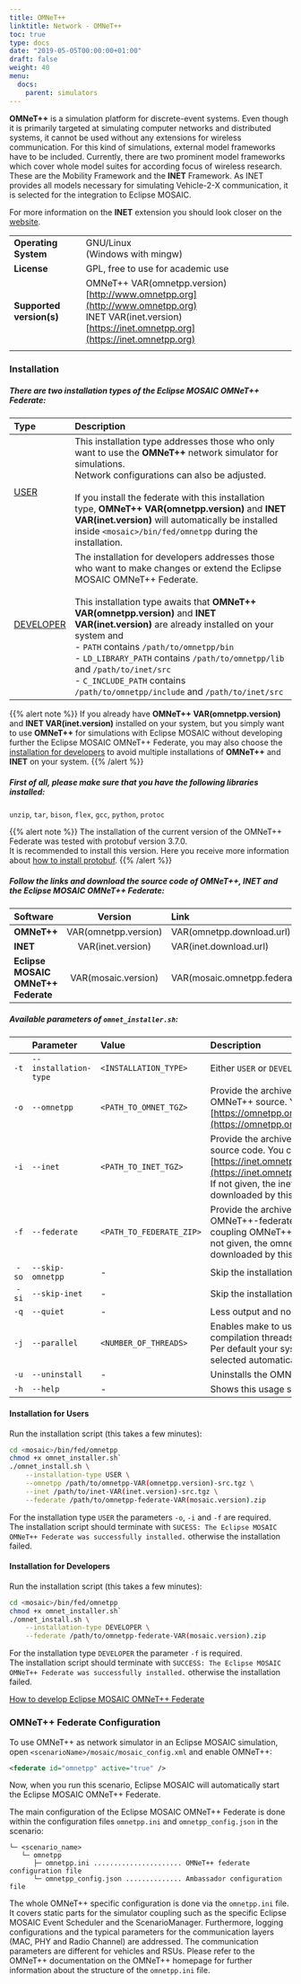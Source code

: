 ```yaml
---
title: OMNeT++
linktitle: Network - OMNeT++
toc: true
type: docs
date: "2019-05-05T00:00:00+01:00"
draft: false
weight: 40
menu:
  docs:
    parent: simulators
---
```


**OMNeT++** is a simulation platform for discrete-event systems. Even though it is primarily targeted at simulating computer networks and
distributed systems, it cannot be used without any extensions for wireless communication. For this kind of simulations, external model frameworks have to be included.
Currently, there are two prominent model frameworks which cover whole model suites for according focus of wireless research.
These are the Mobility Framework and the **INET** Framework. As INET provides all models necessary for simulating Vehicle-2-X communication,
it is selected for the integration to Eclipse MOSAIC.

For more information on the **INET** extension you should look closer on the [website](https://inet.omnetpp.org).

| | |
|--------------------------|------------------------------------------------------------------------------------------------------------|
| **Operating System**     | GNU/Linux<br>(Windows with mingw)                                                                          |
| **License**              | GPL, free to use for academic use                                                                          |
| **Supported version(s)** | OMNeT++ VAR(omnetpp.version) [http://www.omnetpp.org](http://www.omnetpp.org)<br>INET VAR(inet.version) [https://inet.omnetpp.org](https://inet.omnetpp.org)|
| | |

### Installation

##### There are two installation types of the Eclipse MOSAIC OMNeT++ Federate:

| Type                                                                     | Description                     |
|:------------------------------------------------------------------------ |:------------------------------- |
| [USER](#installation-for-users)           | This installation type addresses those who only want to use the **OMNeT++** network simulator for simulations.<br>Network configurations can also be adjusted.<br><br>If you install the federate with this installation type, **OMNeT++ VAR(omnetpp.version)** and **INET VAR(inet.version)** will automatically be installed inside `<mosaic>/bin/fed/omnetpp` during the installation. |
| [DEVELOPER](#installation-for-developers) | The installation for developers addresses those who want to make changes or extend the Eclipse MOSAIC OMNeT++ Federate.<br><br>This installation type awaits that **OMNeT++ VAR(omnetpp.version)** and **INET VAR(inet.version)** are already installed on your system and<br>- `PATH` contains `/path/to/omnetpp/bin`<br>- `LD_LIBRARY_PATH` contains `/path/to/omnetpp/lib` and `/path/to/inet/src`<br>- `C_INCLUDE_PATH` contains `/path/to/omnetpp/include` and `/path/to/inet/src` |

{{% alert note %}}
If you already have **OMNeT++ VAR(omnetpp.version)** and **INET VAR(inet.version)** installed on your system, but you simply want to use **OMNeT++** for simulations with Eclipse MOSAIC without developing further the Eclipse MOSAIC OMNeT++ Federate, you may also choose the [installation for developers](/docs/simulators/network_simulator_omnetpp/#installation-for-developers) to avoid multiple installations of **OMNeT++** and **INET** on your system.
{{% /alert %}}

##### First of all, please make sure that you have the following libraries installed:
`unzip`, `tar`, `bison`, `flex`, `gcc`, `python`, `protoc`

{{% alert note %}}
The installation of the current version of the OMNeT++ Federate was tested with protobuf version 3.7.0.  
It is recommended to install this version. Here you receive more information about [how to install protobuf](https://github.com/protocolbuffers/protobuf/blob/master/src/README.md).
{{% /alert %}}

##### Follow the links and download the source code of OMNeT++, INET and the Eclipse MOSAIC OMNeT++ Federate:

| Software                     | Version              | Link                              |
|:---------------------------- |:--------------------:|:--------------------------------- |
| **OMNeT++**                  | VAR(omnetpp.version) | VAR(omnetpp.download.url)         |
| **INET**                     | VAR(inet.version)    | VAR(inet.download.url)            |
| **Eclipse MOSAIC OMNeT++ Federate** | VAR(mosaic.version) | VAR(mosaic.omnetpp.federate.url) |

##### Available parameters of `omnet_installer.sh`:

|       | Parameter             | Value                    | Description                                                 |
|:-----:|:--------------------- |:------------------------ |:----------------------------------------------------------- |
| `-t`  | `--installation-type` | `<INSTALLATION_TYPE>`    | Either `USER` or `DEVELOPER`.                               |
| `-o`  | `--omnetpp`           | `<PATH_TO_OMNET_TGZ>`    | Provide the archive containing the OMNeT++ source. You can obtain it from [https://omnetpp.org/download/](https://omnetpp.org/download/) |
| `-i`  | `--inet`              | `<PATH_TO_INET_TGZ>`     | Provide the archive containing the inet source code. You can obtain it from [https://inet.omnetpp.org/Download.html](https://inet.omnetpp.org/Download.html). If not given, the inet-source files are downloaded by this installation script. |
| `-f`  | `--federate`          | `<PATH_TO_FEDERATE_ZIP>` | Provide the archive containing the OMNeT++-federate and patches for coupling OMNeT++ to Eclipse MOSAIC. If not given, the omnetpp-federate is downloaded by this installation script. |
| `-so` | `--skip-omnetpp`      | -                        | Skip the installation of OMNeT++                            |
| `-si` | `--skip-inet`         | -                        | Skip the installation of INET                               |
| `-q`  | `--quiet`             | -                        | Less output and no interaction required                     |
| `-j`  | `--parallel`          | `<NUMBER_OF_THREADS>`    | Enables make to use the given number of compilation threads.<br>Per default your systems maximum is selected automatically. |
| `-u`  | `--uninstall`         | -                        | Uninstalls the OMNeT++ federate                             |
| `-h`  | `--help`              | -                        | Shows this usage screen                                     |

#### Installation for Users

Run the installation script (this takes a few minutes):
```bash
cd <mosaic>/bin/fed/omnetpp
chmod +x omnet_installer.sh`
./omnet_install.sh \
    --installation-type USER \
    --omnetpp /path/to/omnetpp-VAR(omnetpp.version)-src.tgz \
    --inet /path/to/inet-VAR(inet.version)-src.tgz \
    --federate /path/to/omnetpp-federate-VAR(mosaic.version).zip
```
For the installation type `USER` the parameters `-o`, `-i` and `-f` are required.  
The installation script should terminate with `SUCESS: The Eclipse MOSAIC OMNeT++ Federate was successfully installed.` otherwise the installation failed.

#### Installation for Developers

Run the installation script (this takes a few minutes):
```bash
cd <mosaic>/bin/fed/omnetpp
chmod +x omnet_installer.sh`
./omnet_install.sh \
    --installation-type DEVELOPER \
    --federate /path/to/omnetpp-federate-VAR(mosaic.version).zip
```
For the installation type `DEVELOPER` the parameter `-f` is required.  
The installation script should terminate with `SUCCESS: The Eclipse MOSAIC OMNeT++ Federate was successfully installed.` otherwise the installation failed.

[How to develop Eclipse MOSAIC OMNeT++ Federate](</docs/extending_mosaic/simulation_federates#eclipse-mosaic-omnet-federate-development>)


### OMNeT++ Federate Configuration

To use OMNeT++ as network simulator in an Eclipse MOSAIC simulation, open `<scenarioName>/mosaic/mosaic_config.xml` and enable OMNeT++:
```xml
<federate id="omnetpp" active="true" />
```
Now, when you run this scenario, Eclipse MOSAIC will automatically start the Eclipse MOSAIC OMNeT++ Federate.

The main configuration of the Eclipse MOSAIC OMNeT++ Federate is done within the configuration files `omnetpp.ini` and `omnetpp_config.json` in the scenario:

```FOLDER
└─ <scenario_name>
   └─ omnetpp
      ├─ omnetpp.ini ...................... OMNeT++ federate configuration file
      └─ omnetpp_config.json .............. Ambassador configuration file
```



The whole OMNeT++ specific configuration is done via the `omnetpp.ini` file. It covers static parts for the
simulator coupling such as the specific Eclipse MOSAIC Event Scheduler and the ScenarioManager. Furthermore,
logging configurations and the typical parameters for the communication layers (MAC, PHY and Radio
Channel) are addressed. The communication parameters are different for vehicles and RSUs. Please refer
to the OMNeT++ documentation on the OMNeT++ homepage for further information about the structure
of the `omnetpp.ini` file.